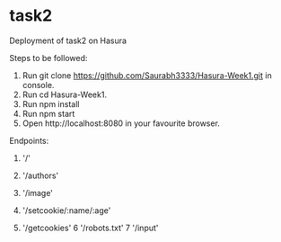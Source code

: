 # task2
Deployment of task2 on Hasura 

Steps to be followed:

1. Run git clone https://github.com/Saurabh3333/Hasura-Week1.git in console.
2. Run cd Hasura-Week1.
3. Run npm install
4. Run npm start
5. Open http://localhost:8080 in your favourite browser.

Endpoints:

1. '/'

2. '/authors'

3. '/image'

4. '/setcookie/:name/:age'

5. '/getcookies'
6 '/robots.txt'
7 '/input'


